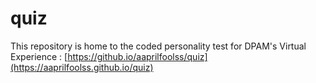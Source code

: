 # quiz

This repository is home to the coded personality test for DPAM's Virtual Experience : 
[https://github.io/aaprilfoolss/quiz](https://aaprilfoolss.github.io/quiz)
